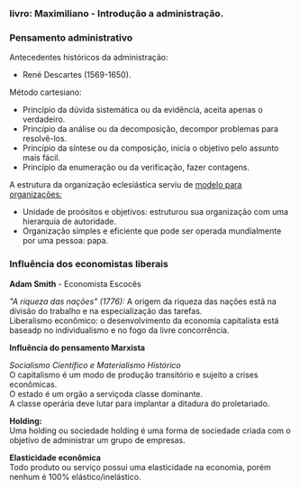 ### livro:  Maximiliano - Introdução a administração.

###  Pensamento administrativo

Antecedentes históricos da administração:
  * René Descartes (1569-1650).

Método cartesiano:
  * Princípio da dúvida sistemática ou da evidência, aceita apenas o verdadeiro.
  * Princípio da análise ou da decomposição, decompor problemas para resolvê-los.
  * Princípio da síntese ou da composição, inicia o objetivo pelo assunto mais fácil.
  * Princípio da enumeração ou da verificação, fazer contagens.

A estrutura da organização eclesiástica serviu de <u>modelo para organizações:</u>
  * Unidade de proósitos e objetivos: estruturou sua organização com uma hierarquia de autoridade.
  * Organização simples e eficiente que pode ser operada mundialmente por uma pessoa: papa.

### Influência dos economistas liberais
  **Adam Smith** - Economista Escocês

  <i>"A riqueza das nações" (1776):</i> A origem da riqueza das nações estã na divisão do trabalho e na especialização das tarefas.<br>
  Liberalismo econômico: o desenvolvimento da economia capitalista está baseadp no individualismo e no fogo da livre concorrência.

  **Influência do pensamento Marxista**

  <i>Socialismo Científico e Materialismo Histórico</i><br>
  O capitalismo é um modo de produção transitório e sujeito a crises econômicas.<br>
  O estado é um orgão a serviçoda classe dominante.<br>
  A classe operária deve lutar para implantar a ditadura do proletariado.

  **Holding:**<br>
  Uma holding ou sociedade holding é uma forma de sociedade criada com o objetivo de administrar um grupo de empresas.

  **Elasticidade econômica**<br>
  Todo produto ou serviço possui uma elasticidade na economia, porém nenhum é 100% elástico/inelástico.
